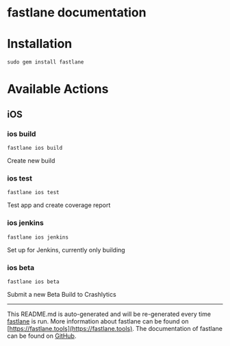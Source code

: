 fastlane documentation
================
# Installation
```
sudo gem install fastlane
```
# Available Actions
## iOS
### ios build
```
fastlane ios build
```
Create new build
### ios test
```
fastlane ios test
```
Test app and create coverage report
### ios jenkins
```
fastlane ios jenkins
```
Set up for Jenkins, currently only building
### ios beta
```
fastlane ios beta
```
Submit a new Beta Build to Crashlytics

----

This README.md is auto-generated and will be re-generated every time [fastlane](https://fastlane.tools) is run.
More information about fastlane can be found on [https://fastlane.tools](https://fastlane.tools).
The documentation of fastlane can be found on [GitHub](https://github.com/fastlane/fastlane/tree/master/fastlane).

